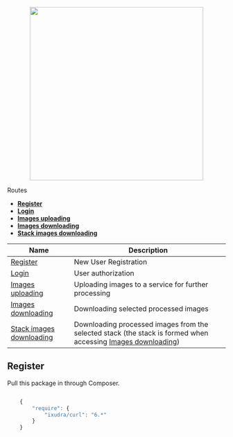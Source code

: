 <p align="center"><a href="https://laravel.com" target="_blank"><img src="https://raw.githubusercontent.com/laravel/art/master/logo-lockup/5%20SVG/2%20CMYK/1%20Full%20Color/laravel-logolockup-cmyk-red.svg" width="400"></a></p

## Routes
- **[Register]({{url}}/api/register)**
- **[Login]({{url}}/api/login)**
- **[Images uploading](https://kirschbaumdevelopment.com)**
- **[Images downloading](https://64robots.com)**
- **[Stack images downloading](https://cubettech.com)**

Name | Description
------------ | ------------
[Register]({{url}}/api/register)     | New User Registration
[Login]({{url}}/api/login)   | User authorization
[Images uploading](https://kirschbaumdevelopment.com)   | Uploading images to a service for further processing
[Images downloading](https://64robots.com)   | Downloading selected processed images
[Stack images downloading](https://cubettech.com) | Downloading processed images from the selected stack (the stack is formed when accessing [Images downloading](https://64robots.com))
    
## Register
Pull this package in through Composer.

```js

    {
        "require": {
            "ixudra/curl": "6.*"
        }
    }

```
